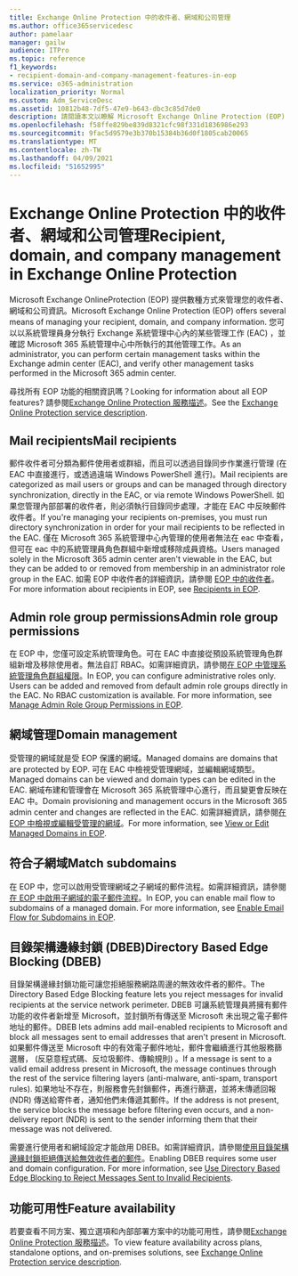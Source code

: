 ```yaml
---
title: Exchange Online Protection 中的收件者、網域和公司管理
ms.author: office365servicedesc
author: pamelaar
manager: gailw
audience: ITPro
ms.topic: reference
f1_keywords:
- recipient-domain-and-company-management-features-in-eop
ms.service: o365-administration
localization_priority: Normal
ms.custom: Adm_ServiceDesc
ms.assetid: 10812b48-7df5-47e9-b643-dbc3c85d7de0
description: 請閱讀本文以瞭解 Microsoft Exchange Online Protection (EOP) 中的收件者、網域和公司管理。
ms.openlocfilehash: f58ffe829be839d8321cfc98f331d1836986e293
ms.sourcegitcommit: 9fac5d9579e3b370b15384b36d0f1805cab20065
ms.translationtype: MT
ms.contentlocale: zh-TW
ms.lasthandoff: 04/09/2021
ms.locfileid: "51652995"
---
```

# <a name="recipient-domain-and-company-management-in-exchange-online-protection"></a><span data-ttu-id="24676-103">Exchange Online Protection 中的收件者、網域和公司管理</span><span class="sxs-lookup"><span data-stu-id="24676-103">Recipient, domain, and company management in Exchange Online Protection</span></span>

<span data-ttu-id="24676-104">Microsoft Exchange OnlineProtection (EOP) 提供數種方式來管理您的收件者、網域和公司資訊。</span><span class="sxs-lookup"><span data-stu-id="24676-104">Microsoft Exchange Online Protection (EOP) offers several means of managing your recipient, domain, and company information.</span></span> <span data-ttu-id="24676-105">您可以以系統管理員身分執行 Exchange 系統管理中心內的某些管理工作 (EAC) ，並確認 Microsoft 365 系統管理中心中所執行的其他管理工作。</span><span class="sxs-lookup"><span data-stu-id="24676-105">As an administrator, you can perform certain management tasks within the Exchange admin center (EAC), and verify other management tasks performed in the Microsoft 365 admin center.</span></span>
  
<span data-ttu-id="24676-106">尋找所有 EOP 功能的相關資訊嗎？</span><span class="sxs-lookup"><span data-stu-id="24676-106">Looking for information about all EOP features?</span></span> <span data-ttu-id="24676-107">請參閱[Exchange Online Protection 服務描述](exchange-online-protection-service-description.md)。</span><span class="sxs-lookup"><span data-stu-id="24676-107">See the [Exchange Online Protection service description](exchange-online-protection-service-description.md).</span></span>
  
## <a name="mail-recipients"></a><span data-ttu-id="24676-108">Mail recipients</span><span class="sxs-lookup"><span data-stu-id="24676-108">Mail recipients</span></span>

<span data-ttu-id="24676-109">郵件收件者可分類為郵件使用者或群組，而且可以透過目錄同步作業進行管理 (在 EAC 中直接進行，或透過遠端 Windows PowerShell 進行)。</span><span class="sxs-lookup"><span data-stu-id="24676-109">Mail recipients are categorized as mail users or groups and can be managed through directory synchronization, directly in the EAC, or via remote Windows PowerShell.</span></span> <span data-ttu-id="24676-110">如果您管理內部部署的收件者，則必須執行目錄同步處理，才能在 EAC 中反映郵件收件者。</span><span class="sxs-lookup"><span data-stu-id="24676-110">If you're managing your recipients on-premises, you must run directory synchronization in order for your mail recipients to be reflected in the EAC.</span></span> <span data-ttu-id="24676-111">僅在 Microsoft 365 系統管理中心內管理的使用者無法在 eac 中查看，但可在 eac 中的系統管理員角色群組中新增或移除成員資格。</span><span class="sxs-lookup"><span data-stu-id="24676-111">Users managed solely in the Microsoft 365 admin center aren't viewable in the EAC, but they can be added to or removed from membership in an administrator role group in the EAC.</span></span> <span data-ttu-id="24676-112">如需 EOP 中收件者的詳細資訊，請參閱 [EOP 中的收件者](/microsoft-365/security/office-365-security/manage-recipients-in-eop)。</span><span class="sxs-lookup"><span data-stu-id="24676-112">For more information about recipients in EOP, see [Recipients in EOP](/microsoft-365/security/office-365-security/manage-recipients-in-eop).</span></span>
  
## <a name="admin-role-group-permissions"></a><span data-ttu-id="24676-113">Admin role group permissions</span><span class="sxs-lookup"><span data-stu-id="24676-113">Admin role group permissions</span></span>

<span data-ttu-id="24676-p104">在 EOP 中，您僅可設定系統管理角色。可在 EAC 中直接從預設系統管理角色群組新增及移除使用者。無法自訂 RBAC。如需詳細資訊，請參閱[在 EOP 中管理系統管理角色群組權限](/microsoft-365/security/office-365-security/manage-admin-role-group-permissions-in-eop)。</span><span class="sxs-lookup"><span data-stu-id="24676-p104">In EOP, you can configure administrative roles only. Users can be added and removed from default admin role groups directly in the EAC. No RBAC customization is available. For more information, see [Manage Admin Role Group Permissions in EOP](/microsoft-365/security/office-365-security/manage-admin-role-group-permissions-in-eop).</span></span>
  
## <a name="domain-management"></a><span data-ttu-id="24676-118">網域管理</span><span class="sxs-lookup"><span data-stu-id="24676-118">Domain management</span></span>

<span data-ttu-id="24676-119">受管理的網域就是受 EOP 保護的網域。</span><span class="sxs-lookup"><span data-stu-id="24676-119">Managed domains are domains that are protected by EOP.</span></span> <span data-ttu-id="24676-120">可在 EAC 中檢視受管理網域，並編輯網域類型。</span><span class="sxs-lookup"><span data-stu-id="24676-120">Managed domains can be viewed and domain types can be edited in the EAC.</span></span> <span data-ttu-id="24676-121">網域布建和管理會在 Microsoft 365 系統管理中心進行，而且變更會反映在 EAC 中。</span><span class="sxs-lookup"><span data-stu-id="24676-121">Domain provisioning and management occurs in the Microsoft 365 admin center and changes are reflected in the EAC.</span></span> <span data-ttu-id="24676-122">如需詳細資訊，請參閱[在 EOP 中檢視或編輯受管理的網域](/microsoft-365/security/office-365-security/exchange-online-protection-overview)。</span><span class="sxs-lookup"><span data-stu-id="24676-122">For more information, see [View or Edit Managed Domains in EOP](/microsoft-365/security/office-365-security/exchange-online-protection-overview).</span></span>
  
## <a name="match-subdomains"></a><span data-ttu-id="24676-123">符合子網域</span><span class="sxs-lookup"><span data-stu-id="24676-123">Match subdomains</span></span>

<span data-ttu-id="24676-p106">在 EOP 中，您可以啟用受管理網域之子網域的郵件流程。如需詳細資訊，請參閱[在 EOP 中啟用子網域的電子郵件流程](/microsoft-365/security/office-365-security/mail-flow-in-eop)。</span><span class="sxs-lookup"><span data-stu-id="24676-p106">In EOP, you can enable mail flow to subdomains of a managed domain. For more information, see [Enable Email Flow for Subdomains in EOP](/microsoft-365/security/office-365-security/mail-flow-in-eop).</span></span> 
  
## <a name="directory-based-edge-blocking-dbeb"></a><span data-ttu-id="24676-126">目錄架構邊緣封鎖 (DBEB)</span><span class="sxs-lookup"><span data-stu-id="24676-126">Directory Based Edge Blocking (DBEB)</span></span>

<span data-ttu-id="24676-127">目錄架構邊緣封鎖功能可讓您拒絕服務網路周邊的無效收件者的郵件。</span><span class="sxs-lookup"><span data-stu-id="24676-127">The Directory Based Edge Blocking feature lets you reject messages for invalid recipients at the service network perimeter.</span></span> <span data-ttu-id="24676-128">DBEB 可讓系統管理員將擁有郵件功能的收件者新增至 Microsoft，並封鎖所有傳送至 Microsoft 未出現之電子郵件地址的郵件。</span><span class="sxs-lookup"><span data-stu-id="24676-128">DBEB lets admins add mail-enabled recipients to Microsoft and block all messages sent to email addresses that aren't present in Microsoft.</span></span> <span data-ttu-id="24676-129">如果郵件傳送至 Microsoft 中的有效電子郵件地址，郵件會繼續進行其他服務篩選層， (反惡意程式碼、反垃圾郵件、傳輸規則) 。</span><span class="sxs-lookup"><span data-stu-id="24676-129">If a message is sent to a valid email address present in Microsoft, the message continues through the rest of the service filtering layers (anti-malware, anti-spam, transport rules).</span></span> <span data-ttu-id="24676-130">如果地址不存在，則服務會先封鎖郵件，再進行篩選，並將未傳遞回報 (NDR) 傳送給寄件者，通知他們未傳遞其郵件。</span><span class="sxs-lookup"><span data-stu-id="24676-130">If the address is not present, the service blocks the message before filtering even occurs, and a non-delivery report (NDR) is sent to the sender informing them that their message was not delivered.</span></span> 
  
<span data-ttu-id="24676-p108">需要進行使用者和網域設定才能啟用 DBEB。如需詳細資訊，請參閱[使用目錄架構邊緣封鎖拒絕傳送給無效收件者的郵件](/exchange/mail-flow-best-practices/use-directory-based-edge-blocking)。</span><span class="sxs-lookup"><span data-stu-id="24676-p108">Enabling DBEB requires some user and domain configuration. For more information, see [Use Directory Based Edge Blocking to Reject Messages Sent to Invalid Recipients](/exchange/mail-flow-best-practices/use-directory-based-edge-blocking).</span></span>
  
## <a name="feature-availability"></a><span data-ttu-id="24676-133">功能可用性</span><span class="sxs-lookup"><span data-stu-id="24676-133">Feature availability</span></span>

<span data-ttu-id="24676-134">若要查看不同方案、獨立選項和內部部署方案中的功能可用性，請參閱[Exchange Online Protection 服務描述](exchange-online-protection-service-description.md)。</span><span class="sxs-lookup"><span data-stu-id="24676-134">To view feature availability across plans, standalone options, and on-premises solutions, see [Exchange Online Protection service description](exchange-online-protection-service-description.md).</span></span>